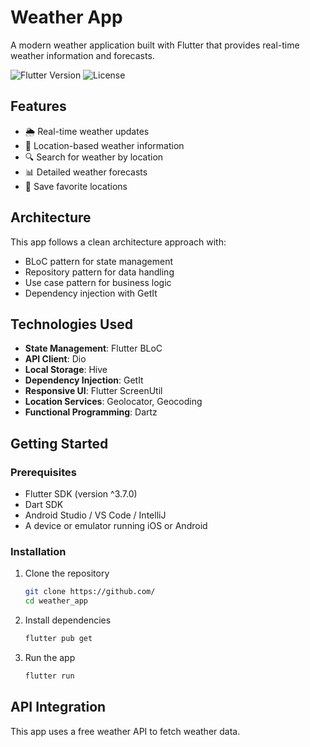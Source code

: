 # Weather App

A modern weather application built with Flutter that provides real-time weather information and forecasts.

![Flutter Version](https://img.shields.io/badge/Flutter-3.7+-blue.svg)
![License](https://img.shields.io/badge/License-MIT-green.svg)

## Features

- 🌦️ Real-time weather updates
- 📍 Location-based weather information
- 🔍 Search for weather by location
- 📊 Detailed weather forecasts
- 💾 Save favorite locations

## Architecture

This app follows a clean architecture approach with:

- BLoC pattern for state management
- Repository pattern for data handling
- Use case pattern for business logic
- Dependency injection with GetIt

## Technologies Used

- **State Management**: Flutter BLoC
- **API Client**: Dio
- **Local Storage**: Hive
- **Dependency Injection**: GetIt
- **Responsive UI**: Flutter ScreenUtil
- **Location Services**: Geolocator, Geocoding
- **Functional Programming**: Dartz

## Getting Started

### Prerequisites

- Flutter SDK (version ^3.7.0)
- Dart SDK
- Android Studio / VS Code / IntelliJ
- A device or emulator running iOS or Android

### Installation

1. Clone the repository

   ```bash
   git clone https://github.com/
   cd weather_app
   ```

2. Install dependencies

   ```bash
   flutter pub get
   ```

3. Run the app
   ```bash
   flutter run
   ```

## API Integration

This app uses a free weather API to fetch weather data.
